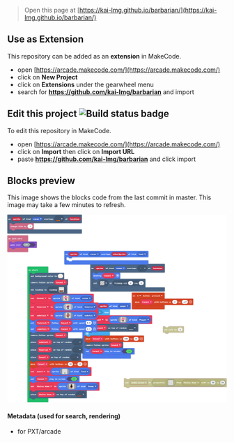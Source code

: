  


> Open this page at [https://kai-lmg.github.io/barbarian/](https://kai-lmg.github.io/barbarian/)

## Use as Extension

This repository can be added as an **extension** in MakeCode.

* open [https://arcade.makecode.com/](https://arcade.makecode.com/)
* click on **New Project**
* click on **Extensions** under the gearwheel menu
* search for **https://github.com/kai-lmg/barbarian** and import

## Edit this project ![Build status badge](https://github.com/kai-lmg/barbarian/workflows/MakeCode/badge.svg)

To edit this repository in MakeCode.

* open [https://arcade.makecode.com/](https://arcade.makecode.com/)
* click on **Import** then click on **Import URL**
* paste **https://github.com/kai-lmg/barbarian** and click import

## Blocks preview

This image shows the blocks code from the last commit in master.
This image may take a few minutes to refresh.

![A rendered view of the blocks](https://github.com/kai-lmg/barbarian/raw/master/.github/makecode/blocks.png)

#### Metadata (used for search, rendering)

* for PXT/arcade
<script src="https://makecode.com/gh-pages-embed.js"></script><script>makeCodeRender("{{ site.makecode.home_url }}", "{{ site.github.owner_name }}/{{ site.github.repository_name }}");</script>
